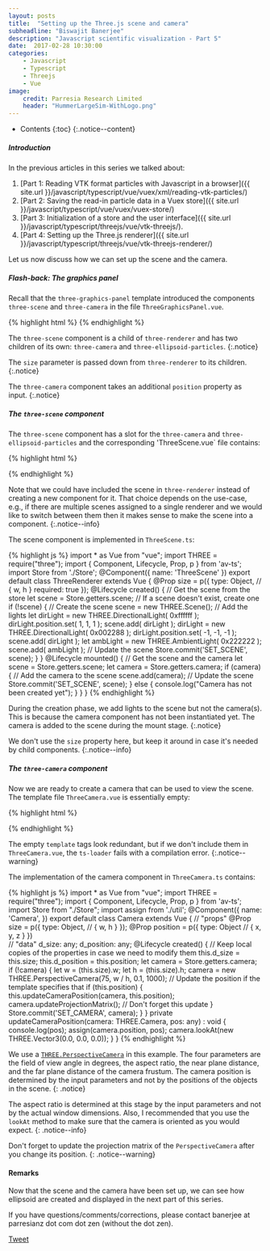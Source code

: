 ```yaml
---
layout: posts
title:  "Setting up the Three.js scene and camera"
subheadline: "Biswajit Banerjee"
description: "Javascript scientific visualization - Part 5"
date:  2017-02-28 10:30:00
categories:
    - Javascript
    - Typescript
    - Threejs
    - Vue
image:
    credit: Parresia Research Limited
    header: "HummerLargeSim-WithLogo.png"
---
```


- Contents
{:toc}
{:.notice--content}

##### Introduction #####
In the previous articles in this series we talked about:

1. [Part 1: Reading VTK format particles with Javascript in a browser]({{ site.url }}/javascript/typescript/vue/vuex/xml/reading-vtk-particles/)
2. [Part 2: Saving the read-in particle data in a Vuex store]({{ site.url }}/javascript/typescript/vue/vuex/vuex-store/)
3. [Part 3: Initialization of a store and the user interface]({{ site.url }}/javascript/typescript/threejs/vue/vtk-threejs/).
4. [Part 4: Setting up the Three.js renderer]({{ site.url }}/javascript/typescript/threejs/vue/vtk-threejs-renderer/)

Let us now discuss how we can set up the scene and the camera.

##### Flash-back: The graphics panel #####
Recall that the `three-graphics-panel` template introduced the components `three-scene`
and `three-camera` in the file `ThreeGraphicsPanel.vue`.

{% highlight html %}
<template>
  <div id='three-graphics-container'>
    <div class="uk-card uk-card-default uk-card-large">
      <div class="uk-card-body">
        <three-renderer v-bind:size="{w:500, h:500}">
          <three-scene v-bind:size="size"> 
            <three-camera v-bind:size="size" v-bind:position="{x: 100,  z: 15 }">
            </three-camera>
            <three-ellipsoid-particles> </three-ellipsoid-particles>
          </three-scene>
        </three-renderer>
      </div>
    </div>
  </div>
</template>
<script src="./ThreeGraphicsPanel.ts"> </script>
{% endhighlight %}

The `three-scene` component is a child of `three-renderer` and has two children
of its own: `three-camera` and `three-ellipsoid-particles`.
{:.notice}

The `size` parameter is passed down from `three-renderer` to its children.
{:.notice}

The `three-camera` component takes an additional `position` property as input.
{:.notice}

##### The `three-scene` component #####
The `three-scene` component has a slot for the `three-camera` and
`three-ellipsoid-particles` and the corresponding 'ThreeScene.vue` file contains:

{% highlight html %}
<template>
    <div id="three-scene-div">
        <slot></slot>
    </div>
</template>
<script src="./ThreeScene.ts"> </script>
{% endhighlight %}

Note that we could have included the scene in `three-renderer` instead of creating a
new component for it.  That choice depends on the use-case, e.g., if there are
multiple scenes assigned to a single renderer and we would like to switch between them
then it makes sense to make the scene into a component.
{:.notice--info}

The scene component is implemented in `ThreeScene.ts`:

{% highlight js %}
import * as Vue from "vue";
import THREE = require("three");
import { Component, Lifecycle, Prop, p } from 'av-ts';
import Store from './Store';
@Component({
  name: 'ThreeScene'
})
export default class ThreeRenderer extends Vue {
  @Prop
  size = p({
    type: Object, // { w, h }
    required: true
  });
  @Lifecycle
  created() {
    // Get the scene from the store
    let scene = Store.getters.scene;
    // If a scene doesn't exist, create  one
    if (!scene) {
      // Create the scene
      scene = new THREE.Scene();
      // Add the lights
      let dirLight = new THREE.DirectionalLight( 0xffffff );
      dirLight.position.set( 1, 1, 1 );
      scene.add( dirLight );
      dirLight = new THREE.DirectionalLight( 0x002288 );
      dirLight.position.set( -1, -1, -1 );
      scene.add( dirLight );
      let ambLight = new THREE.AmbientLight( 0x222222 );
      scene.add( ambLight );
      // Update the scene
      Store.commit('SET_SCENE', scene);
    }
  }
  @Lifecycle
  mounted() {
    // Get the scene and the camera
    let scene = Store.getters.scene;
    let camera = Store.getters.camera;
    if (camera) {
      // Add the camera to the scene
      scene.add(camera);
      // Update the scene
      Store.commit('SET_SCENE', scene);
    } else {
      console.log("Camera has not been created yet");
    }
  }
}
{% endhighlight %}

During the creation phase, we add lights to the scene but not the camera(s).  This is
because the camera component has not been instantiated yet.  The camera is added to
the scene during the mount stage.
{:.notice}

We don't use the `size` property here, but keep it around in case it's needed by
child components.
{:.notice--info}

##### The `three-camera` component #####
Now we are ready to create a camera that can be used to view the scene.  The template
file `ThreeCamera.vue` is essentially empty:

{% highlight html %}
<template>
</template>
<script src="./ThreeCamera.ts"> </script>
{% endhighlight %}

The empty `template` tags look redundant, but if we don't include them in `ThreeCamera.vue`, the `ts-loader` fails with a compilation error.
{:.notice--warning}

The implementation of the camera component in `ThreeCamera.ts` contains:

{% highlight js %}
import * as Vue from "vue";
import THREE = require("three");
import { Component, Lifecycle, Prop, p } from 'av-ts';
import Store from "./Store";
import assign from './util';
@Component({
  name: 'Camera',
})
export default class Camera extends Vue {
  // "props"
  @Prop
  size = p({
    type: Object, // { w, h }
  });
  @Prop
  position = p({
    type: Object  // { x, y, z }
  })  
  // "data"
  d_size: any;
  d_position: any;
  @Lifecycle
  created() {
    // Keep local copies of the properties in case we need to modify them
    this.d_size = this.size;
    this.d_position = this.position;
    let camera = Store.getters.camera;
    if (!camera) {
      let w = (<any>this.size).w;
      let h = (<any>this.size).h;
      camera = new THREE.PerspectiveCamera(75, w / h, 0.1, 1000);
      // Update the position if the template specifies that
      if (this.position) {
        this.updateCameraPosition(camera, this.position);
        camera.updateProjectionMatrix(); // Don't forget this update
      }
      Store.commit('SET_CAMERA', camera);
    }
  }
  private updateCameraPosition(camera: THREE.Camera, pos: any) : void {
    console.log(pos);
    assign(camera.position, pos);
    camera.lookAt(new THREE.Vector3(0.0, 0.0, 0.0));
  }
}
{% endhighlight %}

We use a [`THREE.PerspectiveCamera`](https://threejs.org/docs/api/cameras/PerspectiveCamera.html)
in this example.  The four parameters are the field of view angle in degrees, the
aspect ratio, the near plane distance, and the far plane distance of the camera frustum.
The camera position is determined by the input parameters and not by the positions of
the objects in the scene.
{: .notice}

The aspect ratio is determined at this stage by the input parameters and not by the actual
window dimensions.  Also, I recommended that you use the `lookAt` method to make sure
that the camera is oriented as you would expect.
{: .notice--info}

Don't forget to update the projection matrix of the `PerspectiveCamera` after you change
its position.
{: .notice--warning}

#### Remarks ####
Now that the scene and the camera have been set up, we can see how ellipsoid are created and displayed in the next part of this series.

If you have questions/comments/corrections, please contact banerjee at parresianz dot com dot zen (without the dot zen).


<a class="twitter-share-button" href="https://twitter.com/intent/tweet" data-via="parresianz"> Tweet</a>
<script src="//platform.linkedin.com/in.js" type="text/javascript">
  lang: en_US
</script>
<script type="IN/Share" data-counter="right"></script>

